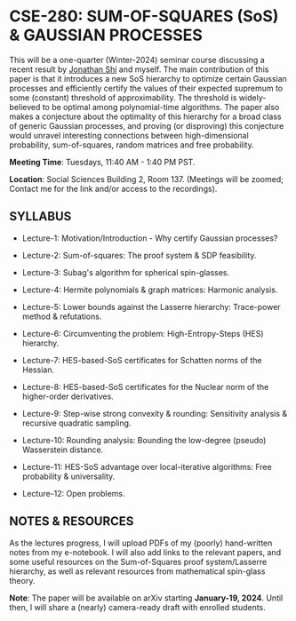 # CSE-280: SUM-OF-SQUARES (SoS) & GAUSSIAN PROCESSES

This will be a one-quarter (Winter-2024) seminar course discussing a recent result by [Jonathan Shi](https://www.jshi.science/#Overview) and myself. The main contribution of this paper is that it introduces a new SoS hierarchy to optimize certain Gaussian processes and efficiently certify the values of their expected supremum to some (constant) threshold of approximability. The threshold is widely-believed to be optimal among polynomial-time algorithms. The paper also makes a conjecture about the optimality of this hierarchy for a broad class of generic Gaussian processes, and proving (or disproving) this conjecture would unravel interesting connections between high-dimensional probability, sum-of-squares, random matrices and free probability. 

**Meeting Time**: Tuesdays, 11:40 AM - 1:40 PM PST. 

**Location**: Social Sciences Building 2, Room 137. (Meetings will be zoomed; Contact me for the link and/or access to the recordings).

## SYLLABUS

- Lecture-1: Motivation/Introduction - Why certify Gaussian processes?

- Lecture-2: Sum-of-squares: The proof system & SDP feasibility.

- Lecture-3: Subag's algorithm for spherical spin-glasses.

- Lecture-4: Hermite polynomials & graph matrices: Harmonic analysis.

- Lecture-5: Lower bounds against the Lasserre hierarchy: Trace-power method & refutations.

- Lecture-6: Circumventing the problem: High-Entropy-Steps (HES) hierarchy.

- Lecture-7: HES-based-SoS certificates for Schatten norms of the Hessian.

- Lecture-8: HES-based-SoS certificates for the Nuclear norm of the higher-order derivatives.

- Lecture-9: Step-wise strong convexity & rounding: Sensitivity analysis & recursive quadratic sampling.

- Lecture-10: Rounding analysis: Bounding the low-degree (pseudo) Wasserstein distance. 

- Lecture-11: HES-SoS advantage over local-iterative algorithms: Free probability & universality.

- Lecture-12: Open problems.

## NOTES & RESOURCES

As the lectures progress, I will upload PDFs of my (poorly) hand-written notes from my e-notebook. I will also add links to the relevant papers, and some useful resources on the Sum-of-Squares proof system/Lasserre hierarchy, as well as relevant resources from mathematical spin-glass theory.

__Note__: The paper will be available on arXiv starting **January-19, 2024**. Until then, I will share a (nearly) camera-ready draft with enrolled students. 
